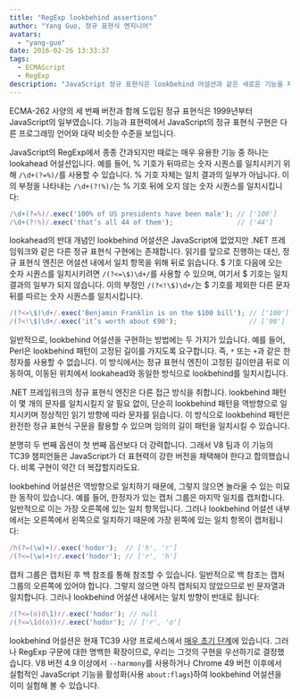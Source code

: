 ```yaml
---
title: "RegExp lookbehind assertions"
author: "Yang Guo, 정규 표현식 엔지니어"
avatars:
  - "yang-guo"
date: 2016-02-26 13:33:37
tags:
  - ECMAScript
  - RegExp
description: "JavaScript 정규 표현식은 lookbehind 어설션과 같은 새로운 기능을 제공합니다."
---
```

ECMA-262 사양의 세 번째 버전과 함께 도입된 정규 표현식은 1999년부터 JavaScript의 일부였습니다. 기능과 표현력에서 JavaScript의 정규 표현식 구현은 다른 프로그래밍 언어와 대략 비슷한 수준을 보입니다.

<!--truncate-->
JavaScript의 RegExp에서 종종 간과되지만 때로는 매우 유용한 기능 중 하나는 lookahead 어설션입니다. 예를 들어, % 기호가 뒤따르는 숫자 시퀀스를 일치시키기 위해 `/\d+(?=%)/`를 사용할 수 있습니다. % 기호 자체는 일치 결과의 일부가 아닙니다. 이의 부정을 나타내는 `/\d+(?!%)/`는 % 기호 뒤에 오지 않는 숫자 시퀀스를 일치시킵니다:

```js
/\d+(?=%)/.exec('100% of US presidents have been male'); // ['100']
/\d+(?!%)/.exec('that’s all 44 of them');                // ['44']
```

lookahead의 반대 개념인 lookbehind 어설션은 JavaScript에 없었지만 .NET 프레임워크와 같은 다른 정규 표현식 구현에는 존재합니다. 읽기를 앞으로 진행하는 대신, 정규 표현식 엔진은 어설션 내에서 일치 항목을 위해 뒤로 읽습니다. $ 기호 다음에 오는 숫자 시퀀스를 일치시키려면 `/(?<=\$)\d+/`를 사용할 수 있으며, 여기서 $ 기호는 일치 결과의 일부가 되지 않습니다. 이의 부정인 `/(?<!\$)\d+/`는 $ 기호를 제외한 다른 문자 뒤를 따르는 숫자 시퀀스를 일치시킵니다.

```js
/(?<=\$)\d+/.exec('Benjamin Franklin is on the $100 bill'); // ['100']
/(?<!\$)\d+/.exec('it’s worth about €90');                  // ['90']
```

일반적으로, lookbehind 어설션을 구현하는 방법에는 두 가지가 있습니다. 예를 들어, Perl은 lookbehind 패턴이 고정된 길이를 가지도록 요구합니다. 즉, `*` 또는 `+`과 같은 한정자를 사용할 수 없습니다. 이 방식에서는 정규 표현식 엔진이 고정된 길이만큼 뒤로 이동하여, 이동된 위치에서 lookahead와 동일한 방식으로 lookbehind를 일치시킵니다.

.NET 프레임워크의 정규 표현식 엔진은 다른 접근 방식을 취합니다. lookbehind 패턴이 몇 개의 문자를 일치시킬지 알 필요 없이, 단순히 lookbehind 패턴을 역방향으로 일치시키며 정상적인 읽기 방향에 따라 문자를 읽습니다. 이 방식으로 lookbehind 패턴은 완전한 정규 표현식 구문을 활용할 수 있으며 임의의 길이 패턴을 일치시킬 수 있습니다.

분명히 두 번째 옵션이 첫 번째 옵션보다 더 강력합니다. 그래서 V8 팀과 이 기능의 TC39 챔피언들은 JavaScript가 더 표현력이 강한 버전을 채택해야 한다고 합의했습니다. 비록 구현이 약간 더 복잡할지라도요.

lookbehind 어설션은 역방향으로 일치하기 때문에, 그렇지 않으면 놀라울 수 있는 미묘한 동작이 있습니다. 예를 들어, 한정자가 있는 캡처 그룹은 마지막 일치를 캡처합니다. 일반적으로 이는 가장 오른쪽에 있는 일치 항목입니다. 그러나 lookbehind 어설션 내부에서는 오른쪽에서 왼쪽으로 일치하기 때문에 가장 왼쪽에 있는 일치 항목이 캡처됩니다:

```js
/h(?=(\w)+)/.exec('hodor');  // ['h', 'r']
/(?<=(\w)+)r/.exec('hodor'); // ['r', 'h']
```

캡처 그룹은 캡처된 후 백 참조를 통해 참조할 수 있습니다. 일반적으로 백 참조는 캡처 그룹의 오른쪽에 있어야 합니다. 그렇지 않으면 아직 캡처되지 않았으므로 빈 문자열과 일치합니다. 그러나 lookbehind 어설션 내에서는 일치 방향이 반대로 됩니다:

```js
/(?<=(o)d\1)r/.exec('hodor'); // null
/(?<=\1d(o))r/.exec('hodor'); // ['r', 'o']
```

lookbehind 어설션은 현재 TC39 사양 프로세스에서 [매우 초기 단계](https://github.com/tc39/proposal-regexp-lookbehind)에 있습니다. 그러나 RegExp 구문에 대한 명백한 확장이므로, 우리는 그것의 구현을 우선하기로 결정했습니다. V8 버전 4.9 이상에서 `--harmony`를 사용하거나 Chrome 49 버전 이후에서 실험적인 JavaScript 기능을 활성화(사용 `about:flags`)하여 lookbehind 어설션을 이미 실험해 볼 수 있습니다.
